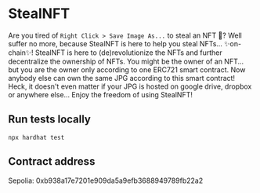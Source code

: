 # StealNFT
Are you tired of `Right Click > Save Image As...` to steal an NFT 🤮?
Well suffer no more, because StealNFT is here to help you steal NFTs... ✨on-chain✨!
StealNFT is here to (de)revolutionize the NFTs and further decentralize the ownership of NFTs. You might be the owner of an NFT... but you are the owner only according to one ERC721 smart contract. Now anybody else can own the same JPG according to this smart contract! Heck, it doesn't even matter if your JPG is hosted on google drive, dropbox or anywhere else...
Enjoy the freedom of using StealNFT!

## Run tests locally
```shell
npx hardhat test
```

## Contract address
Sepolia: 0xb938a17e7201e909da5a9efb3688949789fb22a2